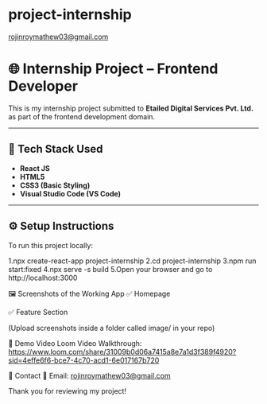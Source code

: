 # project-internship
rojinroymathew03@gmail.com
# 🌐 Internship Project – Frontend Developer

This is my internship project submitted to **Etailed Digital Services Pvt. Ltd.** as part of the frontend development domain.

---

## 🚀 Tech Stack Used

- **React JS**
- **HTML5**
- **CSS3 (Basic Styling)**
- **Visual Studio Code (VS Code)**

---

## ⚙️ Setup Instructions

To run this project locally:


1.npx create-react-app project-internship
2.cd project-internship
3.npm run start:fixed
4.npx serve -s build
5.Open your browser and go to http://localhost:3000

🖼️ Screenshots of the Working App
✅ Homepage

✅ Feature Section

(Upload screenshots inside a folder called image/ in your repo)

🎥 Demo Video
Loom Video Walkthrough: https://www.loom.com/share/31009b0d06a7415a8e7a1d3f389f4920?sid=4effe6f6-bce7-4c70-acd1-6e017167b720

📩 Contact
📧 Email: rojinroymathew03@gmail.com

Thank you for reviewing my project! 
